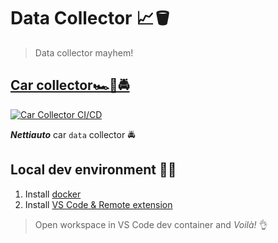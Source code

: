 # Data Collector 📈🪣

> Data collector mayhem!

## [Car collector🏎️🚗🚔](./car-collector/README.md)

[![Car Collector CI/CD](https://github.com/opazupa/data-collector/actions/workflows/car_collector.yml/badge.svg)](https://github.com/opazupa/data-collector/actions/workflows/car_collector.yml)

_**Nettiauto**_ car `data` collector 🚔

## Local dev environment 👨‍💻
1. Install [docker](https://www.docker.com/get-started)
2. Install [VS Code & Remote extension](https://code.visualstudio.com/docs/remote/containers)

> Open workspace in VS Code dev container and _Voilà!_ 👌 
